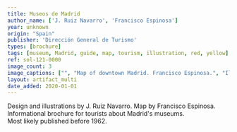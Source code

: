 ```yaml
---
title: Museos de Madrid
author_name: ['J. Ruiz Navarro', 'Francisco Espinosa']
year: unknown
origin: "Spain"
publisher: 'Dirección General de Turismo'
types: [brochure]
tags: [museum, Madrid, guide, map, tourism, illustration, red, yellow]
ref: sol-121-0000
image_count: 3
image_captions: ["", "Map of downtown Madrid. Francisco Espinosa.", "Illustrations by J. Ruiz Navarro."]
layout: artifact_multi
date_added: 2020-01-01
---
```


Design and illustrations by J. Ruiz Navarro. Map by Francisco Espinosa. Informational brochure for tourists about Madrid's museums.<br> Most likely published before 1962.
